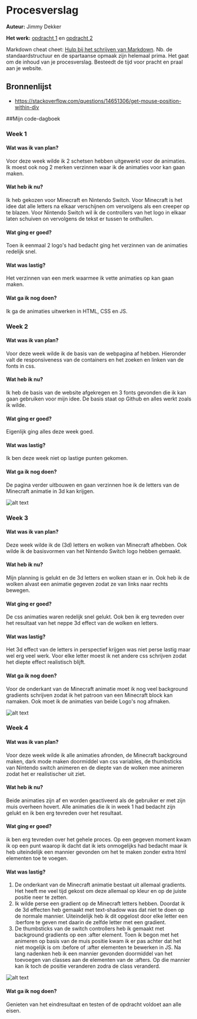 # Procesverslag
**Auteur:** Jimmy Dekker

**Het werk:** [opdracht 1](opdracht1/index.html) en [opdracht 2](opdracht2/index.html)

Markdown cheat cheet: [Hulp bij het schrijven van Markdown](https://github.com/adam-p/markdown-here/wiki/Markdown-Cheatsheet). Nb. de standaardstructuur en de spartaanse opmaak zijn helemaal prima. Het gaat om de inhoud van je procesverslag. Besteedt de tijd voor pracht en praal aan je website.

## Bronnenlijst
- https://stackoverflow.com/questions/14651306/get-mouse-position-within-div

##Mijn code-dagboek

### Week 1
#### Wat was ik van plan?
Voor deze week wilde ik 2 schetsen hebben uitgewerkt voor de animaties. Ik moest ook nog 2 merken verzinnen waar ik de animaties voor kan gaan maken.
#### Wat heb ik nu?
Ik heb gekozen voor Minecraft en Nintendo Switch.
Voor Minecraft is het idee dat alle letters na elkaar verschijnen om vervolgens als een creeper op te blazen.
Voor Nintendo Switch wil ik de controllers van het logo in elkaar laten schuiven on vervolgens de tekst er tussen te onthullen.
#### Wat ging er goed?
Toen ik eenmaal 2 logo's had bedacht ging het verzinnen van de animaties redelijk snel.
#### Wat was lastig?
Het verzinnen van een merk waarmee ik vette animaties op kan gaan maken.
#### Wat ga ik nog doen?
Ik ga de animaties uitwerken in HTML, CSS en JS.

### Week 2
#### Wat was ik van plan?
Voor deze week wilde ik de basis van de webpagina af hebben. Hieronder valt de responsiveness van de containers en het zoeken en linken van de fonts in css.
#### Wat heb ik nu?
Ik heb de basis van de website afgekregen en 3 fonts gevonden die ik kan gaan gebruiken voor mijn idee. De basis staat op Github en alles werkt zoals ik wilde.
#### Wat ging er goed?
Eigenlijk ging alles deze week goed.
#### Wat was lastig?
Ik ben deze week niet op lastige punten gekomen.
#### Wat ga ik nog doen?
De pagina verder uitbouwen en gaan verzinnen hoe ik de letters van de Minecraft animatie in 3d kan krijgen.

![alt text](./images/sc1.png "De HTML basis opzet.")

### Week 3
#### Wat was ik van plan?
Deze week wilde ik de (3d) letters en wolken van Minecraft afhebben. Ook wilde ik de basisvormen van het Nintendo Switch logo hebben gemaakt.
#### Wat heb ik nu?
Mijn planning is gelukt en de 3d letters en wolken staan er in. Ook heb ik de wolken alvast een animatie gegeven zodat ze van links naar rechts bewegen.
#### Wat ging er goed?
De css animaties waren redelijk snel gelukt. Ook ben ik erg tevreden over het resultaat van het neppe 3d effect van de wolken en letters.
#### Wat was lastig?
Het 3d effect van de letters in perspectief krijgen was niet perse lastig maar wel erg veel werk. Voor elke letter moest ik net andere css schrijven zodat het diepte effect realistisch blijft.
#### Wat ga ik nog doen?
Voor de onderkant van de Minecraft animatie moet ik nog veel background gradients schrijven zodat ik het patroon van een Minecraft block kan namaken. Ook moet ik de animaties van beide Logo's nog afmaken.

![alt text](./images/sc2.png "De CSS die ik gebruik om de wolken een 3e effect te geven.")

### Week 4
#### Wat was ik van plan?
Voor deze week wilde ik alle animaties afronden, de Minecraft background maken, dark mode maken doormiddel van css variables, de thumbsticks van Nintendo switch animeren en de diepte van de wolken mee animeren zodat het er realistischer uit ziet.
#### Wat heb ik nu?
Beide animaties zijn af en worden geactiveerd als de gebruiker er met zijn muis overheen hovert. Alle animaties die ik in week 1 had bedacht zijn gelukt en ik ben erg tevreden over het resultaat.
#### Wat ging er goed?
ik ben erg tevreden over het gehele proces. Op een gegeven moment kwam ik op een punt waarop ik dacht dat ik iets onmogelijks had bedacht maar ik heb uiteindelijk een mannier gevonden om het te maken zonder extra html elementen toe te voegen.
#### Wat was lastig?
1. De onderkant van de Minecraft animatie bestaat uit allemaal gradients. Het heeft me veel tijd gekost om deze allemaal op kleur en op de juiste positie neer te zetten.
2. Ik wilde perse een gradient op de Minecraft letters hebben. Doordat ik de 3d effecten heb gemaakt met text-shadow was dat niet te doen op de normale mannier. Uiteindelijk heb ik dit opgelost door elke letter een :berfore te geven met daarin de zelfde letter met een gradient.
3. De thumbsticks van de switch controllers heb ik gemaakt met background gradients op een :after element. Toen ik begon met het animeren op basis van de muis positie kwam ik er pas achter dat het niet mogelijk is om :before of :after elementen te bewerken in JS. Na lang nadenken heb ik een mannier gevonden doormiddel van het toevoegen van classes aan de elementen van de :afters. Op die mannier kan ik toch de positie veranderen zodra de class veranderd.

![alt text](./images/sc3.png "Met dit stukje JS laat ik de thumbsticks bewegen ook al zijn ze gemaakt met :after.")


#### Wat ga ik nog doen?
Genieten van het eindresultaat en testen of de opdracht voldoet aan alle eisen.
